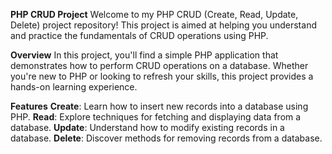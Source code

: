 **PHP CRUD Project**
Welcome to my PHP CRUD (Create, Read, Update, Delete) project repository! This project is aimed at helping you understand and practice the fundamentals of CRUD operations using PHP.

**Overview**
In this project, you'll find a simple PHP application that demonstrates how to perform CRUD operations on a database. Whether you're new to PHP or looking to refresh your skills, this project provides a hands-on learning experience.

**Features**
**Create**: Learn how to insert new records into a database using PHP.
**Read**: Explore techniques for fetching and displaying data from a database.
**Update**: Understand how to modify existing records in a database.
**Delete**: Discover methods for removing records from a database.
